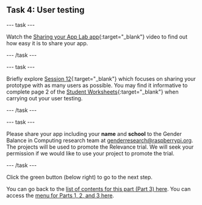 ## Task 4: User testing

--- task ---

Watch the [Sharing your App Lab app](https://www.youtube.com/watch?v=EWWXjOI8MNE){:target="_blank"} video to find out how easy it is to share your app.

--- /task ---

--- task ---

Briefly explore [Session 12](http://ncce.io/AbMR3v){:target="_blank"} which focuses on sharing your prototype with as many users as possible. You may find it informative to complete page 2 of the [Student Worksheets](https://ncce.io/wjuSbq){:target="_blank"} when carrying out your user testing.

--- /task ---

--- task ---

Please share your app including your **name** and **school** to the Gender Balance in Computing research team at [genderresearch@raspberrypi.org](mailto:genderresearch@raspberrypi.org). The projects will be used to promote the Relevance trial. We will seek your permission if we would like to use your project to promote the trial.

--- /task ---

Click the green button (below right) to go to the next step.

You can go back to the [list of contents for this part (Part 3) here](https://projects.raspberrypi.org/en/projects/Year8-RelevanceTraining-Part3-GBICi4). 
You can access the [menu for Parts 1, 2, and 3 here](https://projects.raspberrypi.org/en/pathways/year8-relevancetraining-gbici4).
